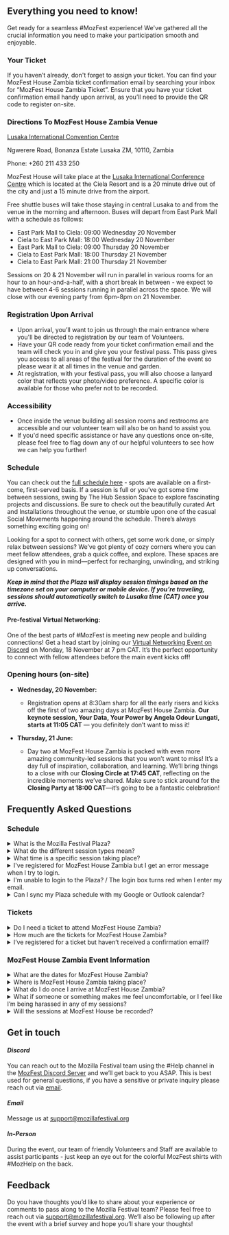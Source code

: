 <!-- This is the help page -->

## Everything you need to know!
 
Get ready for a seamless #MozFest experience! We've gathered all the crucial information you need to make your participation smooth and enjoyable.

### Your Ticket
If you haven’t already, don't forget to assign your ticket. You can find your MozFest House Zambia ticket confirmation email by searching your inbox for “MozFest House Zambia Ticket”. Ensure that you have your ticket confirmation email handy upon arrival, as you’ll need to provide the QR code to register on-site.

### Directions To MozFest House Zambia Venue

[Lusaka International Convention Centre](https://cielaresort.com/licc/)

Ngwerere Road, Bonanza Estate Lusaka ZM, 10110, Zambia

Phone: +260 211 433 250

MozFest House will take place at the [Lusaka International Conference Centre](https://cielaresort.com/licc/) which is located at the Ciela Resort and is a 20 minute drive out of the city and just a 15 minute drive from the airport.

Free shuttle buses will take those staying in central Lusaka to and from the venue in the morning and afternoon. Buses will depart from East Park Mall with a schedule as follows:  
  
* East Park Mall to Ciela: 09:00 Wednesday 20 November
* Ciela to East Park Mall: 18:00 Wednesday 20 November
* East Park Mall to Ciela: 09:00 Thursday 20 November
* Ciela to East Park Mall: 18:00 Thursday 21 November
* Ciela to East Park Mall: 21:00 Thursday 21 November

Sessions on 20 & 21 November will run in parallel in various rooms for an hour to an hour-and-a-half, with a short break in between - we expect to have between 4-6 sessions running in parallel across the space. We will close with our evening party from 6pm-8pm on 21 November.

### Registration Upon Arrival

-   Upon arrival, you’ll want to join us through the main entrance where you'll be directed to registration by our team of Volunteers.
-   Have your QR code ready from your ticket confirmation email and the team will check you in and give you your festival pass. This pass gives you access to all areas of the festival for the duration of the event so please wear it at all times in the venue and garden.
-   At registration, with your festival pass, you will also choose a lanyard color that reflects your photo/video preference. A specific color is available for those who prefer not to be recorded.

### Accessibility

-   Once inside the venue building all session rooms and restrooms are accessible and our volunteer team will also be on hand to assist you.
-   If you'd need specific assistance or have any questions once on-site, please feel free to flag down any of our helpful volunteers to see how we can help you further!

### Schedule

You can check out the [full schedule here](https://schedule.mozillafestival.org/plaza) - spots are available on a first-come, first-served basis. If a session is full or you’ve got some time between sessions, swing by The Hub Session Space to explore fascinating projects and discussions. Be sure to check out the beautifully curated Art and Installations throughout the venue, or stumble upon one of the casual Social Movements happening around the schedule. There’s always something exciting going on!

Looking for a spot to connect with others, get some work done, or simply relax between sessions? We’ve got plenty of cozy corners where you can meet fellow attendees, grab a quick coffee, and explore. These spaces are designed with you in mind—perfect for recharging, unwinding, and striking up conversations.

***Keep in mind that the Plaza will display session timings based on the timezone set on your computer or mobile device. If you’re traveling, sessions should automatically switch to Lusaka time (CAT) once you arrive.***

#### Pre-festival Virtual Networking:

One of the best parts of #MozFest is meeting new people and building connections! Get a head start by joining our [Virtual Networking Event on Discord](https://mzl.la/MFHZambiaVirtualNetworkingEvent) on Monday, 18 November at 7 pm CAT. It’s the perfect opportunity to connect with fellow attendees before the main event kicks off!

### Opening hours (on-site)

-   **Wednesday, 20 November:**
	- Registration opens at 8:30am sharp for all the early risers and kicks off the first of two amazing days at MozFest House Zambia. **Our keynote session, Your Data, Your Power by Angela Odour Lungati, starts at 11:05 CAT** — you definitely don’t want to miss it!

-   **Thursday, 21 June:**
	- Day two at MozFest House Zambia is packed with even more amazing community-led sessions that you won’t want to miss! It’s a day full of inspiration, collaboration, and learning. We’ll bring things to a close with our **Closing Circle at 17:45 CAT**, reflecting on the incredible moments we’ve shared. Make sure to stick around for the **Closing Party at 18:00 CAT**—it’s going to be a fantastic celebration!

## Frequently Asked Questions

### Schedule

<details>
<summary>What is the Mozilla Festival Plaza?</summary>
Our Mozilla Festival Plaza, also known as the Mozilla Festival Schedule, is our interactive scheduling platform for MozFest House Zambia Here you will find the full lineup of our sessions, speakers and facilitators, browse through our art exhibits, as well as our amazing 'Dialogues and Debates' series and keynote. Explore and add to your calendar to create your own unforgettable experience!
</details>

<details>
<summary>What do the different session types mean?</summary>

We’ve grouped the sessions at MozFest House Zambia into a few helpful categories to help participants understand how that session will be conducted:
- **Discussion**
Synchronous live sessions bring people together to learn from each other, share experiences, and build a common understanding of a given topic.
- **Workshop**
Synchronous live sessions empower groups to  collaboratively work on a project, co-create and problem-solve collectively, while learning a new skill.
Or
Teamwork makes the dream work! Workshops are your chance to connect, create, and collaborate with fellow minds. Build projects together, learn new skills side-by-side, and tackle challenges as a team.
- **Social Moment**
Forming new connections and deepening conversations is at the heart of MozFest! Sprinkled throughout our schedule lineup you’ll find a number of Social Moments to foster those important discussions outside of a formal session.
- **Community Plenary**
Within the Mozilla Festival schedule, you’ll find various sessions and workshops specially curated or produced by Mozilla for the benefit of the community as a whole. These include our flagship Dialogue and Debate series, the festival Keynote, and other special events throughout the main stage.
- **Arts & Media**
Throughout MozFest House Zambia, you’ll find a wonderful array of engaging art exhibitions and interactive installations. These experiences can be explored in the “Arts & Media” section of the Plaza.

</details>

<details>
<summary>What time is a specific session taking place?</summary>
Each session at MozFest House Zambia will be assigned a specific time and date which you can view in the Plaza. You can click the “Schedule” tab and browse all sessions, or use the search or filter options along the top to deep dive into specific content. 

**Keep in mind that the Plaza will display session timings based on the timezone set on your computer or mobile device. If you’re traveling, sessions should automatically switch to Lusaka time (CAT) once you arrive.**

</details>

<details>
<summary>I've registered for MozFest House Zambia but I get an error message when I try to login.</summary>

  Please ensure you are logging in with the same email that you used when registering for MozFest House Zambia. If you are using the same email address, make sure you have assigned your ticket. Search for your order confirmation email (with the subject line: “MozFest House Zambia Ticket”) and then press the 'View Order' button. If you are still experiencing issues after assigning your ticket, please reach out to [support@mozillafestival.org](mailto:support@mozillafestival.org).
</details>

<details>
<summary>I'm unable to login to the Plaza? / The login box turns red when I enter my email.</summary>

There are a couple of reasons for your email address not being accepted by the system:
- If you have just registered, it can take up to 5 minutes for the schedule to recognize your email address. Please wait a moment and try again.
- Did someone else register on your behalf? First ensure they have assigned the ticket to you, and if they have, you will need to complete your ticket sign up - check your inbox for an email from [support@tito.io](mailto:support@tito.io).
- If you're still having problems logging in after following these steps get in touch with on in the #help channel on Discord or email us at [support@mozillafestival.org](mailto:support@mozillafestival.org)
</details>

<details>
<summary>Can I sync my Plaza schedule with my Google or Outlook calendar?</summary>

  Yes! Follow the simple instructions [HERE](https://schedule.mozillafestival.org/sync-calendar) to add your MozFest session calendar
</details>

 
### Tickets

<details>
<summary>Do I need a ticket to attend MozFest House Zambia?</summary>

Yes, to be able to attend MozFest House Zambia you will need to have registered for a ticket on our website. Tickets are available on our [ticketing page](https://www.mozillafestival.org/en/?tito=%2FMozilla%2Fmozfest-house-zambia%2Fen%2Fregistrations%2Fnew).
</details>

<details>
<summary>How much are the tickets for MozFest House Zambia?</summary> 


MozFest House Zambia offers two ticket options:

- Community Pass: Available at no cost.
- Philanthropic Access Ticket: Donation-based, allowing you to contribute and support the event.

</details>

<details>
<summary>I’ve registered for a ticket but haven’t received a confirmation email!?</summary>

Ticket confirmations are sent from support@tito.io. Please check your spam in case it’s sent there. If you haven't received your ticket please reach out to support@mozillafestival.org
</details>

### MozFest House Zambia Event Information

<details>
<summary>What are the dates for MozFest House Zambia?</summary>
MozFest House Zambia will be taking place 20-21 November 2024
</details>

<details>
<summary>Where is MozFest House Zambia taking place?</summary>
The event will be held at the Lusaka International Convention Centre in Lusaka, Zambia.

* Venue website link: [https://cielaresort.com/licc/](https://cielaresort.com/licc/)
* Google Maps link: [https://maps.app.goo.gl/1iUooTFTCcq4LKye6](https://maps.app.goo.gl/1iUooTFTCcq4LKye6)

</details>

<details>
<summary>What do I do once I arrive at MozFest House Zambia?</summary>
Welcome! As you arrive at the venue you will find helpful signs and navigation aids directing you to the registration desk. From there you’ll be checked in and provided with your MozFest badge - it’s important you wear that badge at all times during the event. If you ever get lost, just keep an eye out for the colorful shirts that have #MozHelp on the back and we’ll be happy to point you in the right direction. 
</details>

<details>
<summary>What if someone or something makes me feel uncomfortable, or I feel like I’m being harassed in any of my sessions?</summary>

All of our Mozilla Festival events are governed by our [Community Participation Guidelines](https://www.mozillafestival.org/en/guidelines/). If at any time you feel uncomfortable or would like to report a concern, you can approach any staff member or Volunteer for immediate aid and report any issues to festivalsafety@mozilla.com for follow-up with our MozFest Safety team.
</details>

<details>
<summary>Will the sessions at MozFest House be recorded?</summary>
Our  Keynote session and 'Dialogues and Debates' series are recorded and will be available to live stream and watch after the event. Beyond that, sessions at MozFest House Zambia will not be recorded.
</details>

## Get in touch

#### *Discord*

You can reach out to the Mozilla Festival team using the #Help channel in the [MozFest Discord Server](https://discord.com/invite/mozfest) and we’ll get back to you ASAP. This is best used for general questions, if you have a sensitive or private inquiry please reach out via [email](mailto:support@mozillafestival.org).

#### *Email*

Message us at [support@mozillafestival.org](mailto:support@mozillafestival.org)

#### *In-Person*

During the event, our team of friendly Volunteers and Staff are available to assist participants - just keep an eye out for the colorful MozFest shirts with #MozHelp on the back.  

## Feedback

Do you have thoughts you’d like to share about your experience or comments to pass along to the Mozilla Festival team? Please feel free to reach out via [support@mozillafestival.org](mailto:support@mozillafestival.org). We’ll also be following up after the event with a brief survey and hope you’ll share your thoughts!

